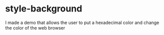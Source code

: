 # style-background
I made a demo that allows the user to put a hexadecimal color and change the color of the web browser
